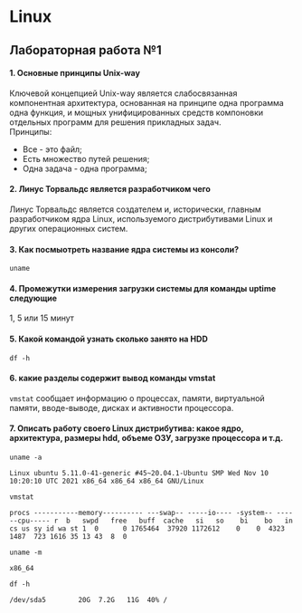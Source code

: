 # Linux
## Лабораторная работа №1
#### 1. Основные принципы Unix-way 

Ключевой концепцией Unix-way является слабосвязанная компонентная архитектура, основанная на принципе одна программа одна функция, и мощных унифицированных средств компоновки отдельных программ для решения прикладных задач. \
Принципы:
 - Все - это файл;
 - Есть множество путей решения;
 - Одна задача - одна программа;

#### 2. Линус Торвальдс является разработчиком чего

Линус Торвальдс является создателем и, исторически, главным разработчиком ядра Linux, используемого дистрибутивами Linux и других операционных систем.

#### 3. Как посмыотреть название ядра системы из консоли?

`uname` 


#### 4. Промежутки измерения загрузки системы для команды uptime следующие

1, 5 или 15 минут 

#### 5. Какой командой узнать сколько занято на HDD

`df -h` 


#### 6. какие разделы содержит вывод команды vmstat

`vmstat` сообщает информацию о процессах, памяти, виртуальной памяти, вводе-выводе, дисках и активности процессора.


#### 7. Описать работу своего Linux дистрибутива: какое ядро, архитектура, размеры hdd, объеме ОЗУ, загрузке процессора и т.д.

`uname -a`

`Linux ubuntu 5.11.0-41-generic #45~20.04.1-Ubuntu SMP Wed Nov 10 10:20:10 UTC 2021 x86_64 x86_64 x86_64 GNU/Linux`

`vmstat`

`procs -----------memory---------- ---swap-- -----io---- -system-- ------cpu-----
 r  b   swpd   free   buff  cache   si   so    bi    bo   in   cs us sy id wa st
 1  0      0 1765464  37920 1172612    0    0  4323  1487  723 1616 35 13 43  8  0`
 
`uname -m`

`x86_64`

`df -h`

`/dev/sda5        20G  7.2G   11G  40% /`

